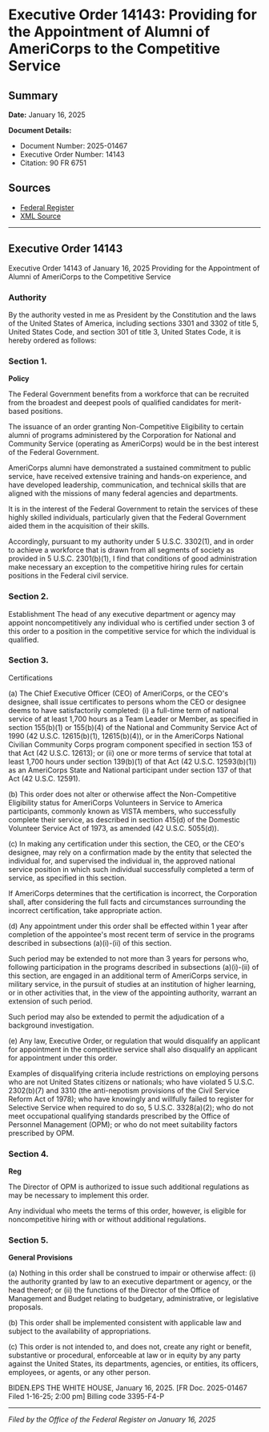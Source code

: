 # Executive Order 14143: Providing for the Appointment of Alumni of AmeriCorps to the Competitive Service

## Summary

**Date:** January 16, 2025

**Document Details:**
- Document Number: 2025-01467
- Executive Order Number: 14143
- Citation: 90 FR 6751

## Sources
- [Federal Register](https://www.federalregister.gov/documents/2025/01/17/2025-01467/providing-for-the-appointment-of-alumni-of-americorps-to-the-competitive-service)
- [XML Source](https://www.federalregister.gov/documents/full_text/xml/2025/01/17/2025-01467.xml)

---

## Executive Order 14143

Executive Order 14143 of January 16, 2025
Providing for the Appointment of Alumni of AmeriCorps to the Competitive Service
### Authority

By the authority vested in me as President by the Constitution and the laws of the United States of America, including sections 3301 and 3302 of title 5, United States Code, and section 301 of title 3, United States Code, it is hereby ordered as follows:
### Section 1.

**Policy**

The Federal Government benefits from a workforce that can be recruited from the broadest and deepest pools of qualified candidates for merit-based positions.

The issuance of an order granting Non-Competitive Eligibility to certain alumni of programs administered by the Corporation for National and Community Service (operating as AmeriCorps) would be in the best interest of the Federal Government.

AmeriCorps alumni have demonstrated a sustained commitment to public service, have received extensive training and hands-on experience, and have developed leadership, communication, and technical skills that are aligned with the missions of many federal agencies and departments.

It is in the interest of the Federal Government to retain the services of these highly skilled individuals, particularly given that the Federal Government aided them in the acquisition of their skills.

Accordingly, pursuant to my authority under 5 U.S.C. 3302(1), and in order to achieve a workforce that is drawn from all segments of society as provided in 5 U.S.C. 2301(b)(1), I find that conditions of good administration make necessary an exception to the competitive hiring rules for certain positions in the Federal civil service.
### Section 2.

Establishment
The head of any executive department or agency may appoint noncompetitively any individual who is certified under section 3 of this order to a position in the competitive service for which the individual is qualified.
### Section 3.

Certifications

(a) The Chief Executive Officer (CEO) of AmeriCorps, or the CEO's designee, shall issue certificates to persons whom the CEO or designee deems to have satisfactorily completed:
    (i) a full-time term of national service of at least 1,700 hours as a Team Leader or Member, as specified in section 155(b)(1) or 155(b)(4) of the National and Community Service Act of 1990 (42 U.S.C. 12615(b)(1), 12615(b)(4)), or in the AmeriCorps National Civilian Community Corps program component specified in section 153 of that Act (42 U.S.C. 12613); or
    (ii) one or more terms of service that total at least 1,700 hours under section 139(b)(1) of that Act (42 U.S.C. 12593(b)(1)) as an AmeriCorps State and National participant under section 137 of that Act (42 U.S.C. 12591).

(b) This order does not alter or otherwise affect the Non-Competitive Eligibility status for AmeriCorps Volunteers in Service to America participants, commonly known as VISTA members, who successfully complete their service, as described in section 415(d) of the Domestic Volunteer Service Act of 1973, as amended (42 U.S.C. 5055(d)).

(c) In making any certification under this section, the CEO, or the CEO's designee, may rely on a confirmation made by the entity that selected the individual for, and supervised the individual in, the approved national 
service position in which such individual successfully completed a term of service, as specified in this section.

If AmeriCorps determines that the certification is incorrect, the Corporation shall, after considering the full facts and circumstances surrounding the incorrect certification, take appropriate action.

(d) Any appointment under this order shall be effected within 1 year after completion of the appointee's most recent term of service in the programs described in subsections (a)(i)-(ii) of this section.

Such period may be extended to not more than 3 years for persons who, following participation in the programs described in subsections (a)(i)-(ii) of this section, are engaged in an additional term of AmeriCorps service, in military service, in the pursuit of studies at an institution of higher learning, or in other activities that, in the view of the appointing authority, warrant an extension of such period.

Such period may also be extended to permit the adjudication of a background investigation.

(e) Any law, Executive Order, or regulation that would disqualify an applicant for appointment in the competitive service shall also disqualify an applicant for appointment under this order.

Examples of disqualifying criteria include restrictions on employing persons who are not United States citizens or nationals; who have violated 5 U.S.C. 2302(b)(7) and 3310 (the anti-nepotism provisions of the Civil Service Reform Act of 1978); who have knowingly and willfully failed to register for Selective Service when required to do so, 5 U.S.C. 3328(a)(2); who do not meet occupational qualifying standards prescribed by the Office of Personnel Management (OPM); or who do not meet suitability factors prescribed by OPM.
### Section 4.

**Reg**

The Director of OPM is authorized to issue such additional regulations as may be necessary to implement this order.

Any individual who meets the terms of this order, however, is eligible for noncompetitive hiring with or without additional regulations.
### Section 5.

**General Provisions**

(a) Nothing in this order shall be construed to impair or otherwise affect:
    (i) the authority granted by law to an executive department or agency, or the head thereof; or
    (ii) the functions of the Director of the Office of Management and Budget relating to budgetary, administrative, or legislative proposals.

(b) This order shall be implemented consistent with applicable law and subject to the availability of appropriations.

(c) This order is not intended to, and does not, create any right or benefit, substantive or procedural, enforceable at law or in equity by any party against the United States, its departments, agencies, or entities, its officers, employees, or agents, or any other person.

BIDEN.EPS
THE WHITE HOUSE,
January 16, 2025.
[FR Doc. 2025-01467 
Filed 1-16-25; 2:00 pm]
Billing code 3395-F4-P

---

*Filed by the Office of the Federal Register on January 16, 2025*
